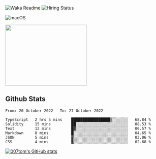 ![Waka Readme](https://github.com/007tom/007tom/workflows/Waka%20Readme/badge.svg)
![Hiring Status](https://img.shields.io/badge/Hireable-true-green)
<!-- ### Hi there 👋🏿 -->

<!--
**007tom/007tom** is a ✨ _special_ ✨ repository because its `README.md` (this file) appears on your GitHub profile.

Here are some ideas to get you started:
-->

<!--
- 🔭 I’m currently working on [SoftMaple](https://github.com/SoftMaple):
-->

<!-- - 🌱 I’m currently learning ...  -->
<!-- - 👯 I’m looking for ... -->
<!-- - 🤔 I’m looking for help with Javascript AST or Parser ... -->
<!-- - 💬 Ask me about ... -->
<!-- - 📫 How to reach me: ... -->
<!-- - 😄 Pronouns: ... -->
<!-- - ⚡ Fun fact: ... -->
<!--
-->

![macOS](https://img.shields.io/badge/Macbook%20Pro-Monterey%20%7C%2013--inch%20%7C%2016%20GB%20%7C%202020-%23000000?style=flat&logo=apple&logoColor=%23ffffff)

<img src="https://user-images.githubusercontent.com/31362988/165692768-690ffd03-1b8b-4d1b-92ea-bc7e60ebd043.png" width=256 height=192 />

## Github Stats

<!--START_SECTION:waka-->

```text
From: 20 October 2022 - To: 27 October 2022

TypeScript   2 hrs 5 mins    █████████████████▒░░░░░░░   68.84 %
Solidity     15 mins         ██░░░░░░░░░░░░░░░░░░░░░░░   08.53 %
Text         12 mins         █▓░░░░░░░░░░░░░░░░░░░░░░░   06.57 %
Markdown     8 mins          █░░░░░░░░░░░░░░░░░░░░░░░░   04.65 %
JSON         5 mins          ▓░░░░░░░░░░░░░░░░░░░░░░░░   03.06 %
CSS          4 mins          ▓░░░░░░░░░░░░░░░░░░░░░░░░   02.68 %
```

<!--END_SECTION:waka-->


[![007tom's GitHub stats](https://github-readme-stats.vercel.app/api?username=zhyd1997&count_private=true&show_icons=true&theme=react)
](https://github.com/anuraghazra/github-readme-stats)
